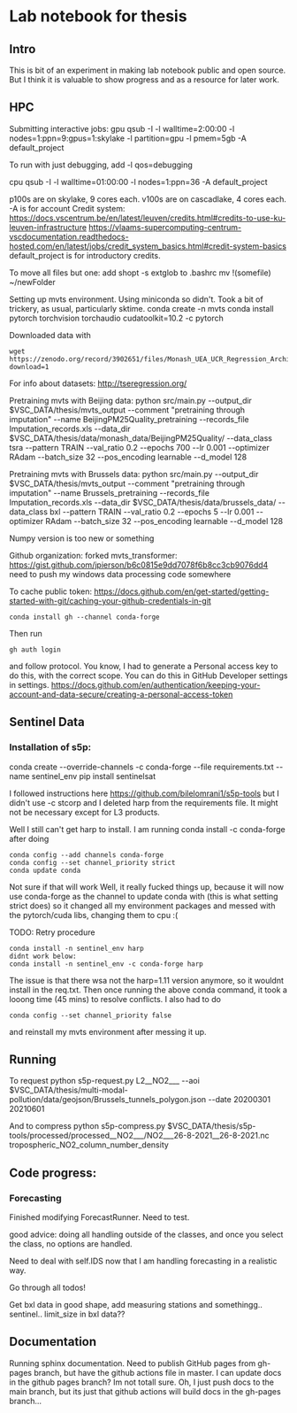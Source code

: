 # Lab notebook for thesis

## Intro

This is bit of an experiment in making lab notebook public and open source. But I think it is valuable to show progress and as a resource
for later work.

## HPC 

Submitting interactive jobs:
gpu
qsub -I -l walltime=2:00:00 -l nodes=1:ppn=9:gpus=1:skylake -l partition=gpu -l pmem=5gb -A default_project

To run with just debugging, add 
-l qos=debugging

cpu
qsub -I -l walltime=01:00:00 -l nodes=1:ppn=36 -A default_project

p100s are on skylake, 9 cores each. v100s are on cascadlake, 4 cores each.
-A is for account
Credit system:
https://docs.vscentrum.be/en/latest/leuven/credits.html#credits-to-use-ku-leuven-infrastructure
https://vlaams-supercomputing-centrum-vscdocumentation.readthedocs-hosted.com/en/latest/jobs/credit_system_basics.html#credit-system-basics
default_project is for introductory credits.

To move all files but one:
add shopt -s extglob to .bashrc
mv !(somefile) ~/newFolder

Setting up mvts environment. Using miniconda so didn't.
Took a bit of trickery, as usual, particularly sktime.
conda create -n mvts
conda install pytorch torchvision torchaudio cudatoolkit=10.2 -c pytorch

Downloaded data with 
```
wget https://zenodo.org/record/3902651/files/Monash_UEA_UCR_Regression_Archive.zip?download=1
```

For info about datasets:
http://tseregression.org/

Pretraining mvts with Beijing data:
python src/main.py --output_dir $VSC_DATA/thesis/mvts_output --comment "pretraining through imputation" --name BeijingPM25Quality_pretraining --records_file Imputation_records.xls --data_dir $VSC_DATA/thesis/data/monash_data/BeijingPM25Quality/ --data_class tsra --pattern TRAIN --val_ratio 0.2 --epochs 700 --lr 0.001 --optimizer RAdam --batch_size 32 --pos_encoding learnable --d_model 128

Pretraining mvts with Brussels data:
python src/main.py --output_dir $VSC_DATA/thesis/mvts_output --comment "pretraining through imputation" --name Brussels_pretraining --records_file Imputation_records.xls --data_dir $VSC_DATA/thesis/data/brussels_data/ --data_class bxl --pattern TRAIN --val_ratio 0.2 --epochs 5 --lr 0.001 --optimizer RAdam --batch_size 32 --pos_encoding learnable --d_model 128

Numpy version is too new or something

Github organization:
    forked mvts_transformer: https://gist.github.com/jpierson/b6c0815e9dd7078f6b8cc3cb9076dd4
    need to push my windows data processing code somewhere

To cache public token:
https://docs.github.com/en/get-started/getting-started-with-git/caching-your-github-credentials-in-git
```
conda install gh --channel conda-forge
```
Then run 
```
gh auth login
```
and follow protocol.
You know, I had to generate a Personal access key to do this, with the correct scope. You can do this in GitHub Developer settings in settings. https://docs.github.com/en/authentication/keeping-your-account-and-data-secure/creating-a-personal-access-token

## Sentinel Data

### Installation of s5p:
conda create --override-channels -c conda-forge --file requirements.txt --name sentinel_env
pip install sentinelsat

I followed instructions here https://github.com/bilelomrani1/s5p-tools
but I didn't use -c stcorp and I deleted harp from the requirements file. It might not be necessary except for L3 products.

Well I still can't get harp to install. I am running 
conda install -c conda-forge after doing
```
conda config --add channels conda-forge
conda config --set channel_priority strict
conda update conda
```
Not sure if that will work
Well, it really fucked things up, because it will now use conda-forge as the channel to update conda with (this is what setting strict does)
so it changed all my environment packages and messed with the pytorch/cuda libs, changing them to cpu :(

TODO: Retry procedure
```
conda install -n sentinel_env harp
didnt work below:
conda install -n sentinel_env -c conda-forge harp
```
The issue is that there wsa not the harp=1.11 version anymore, so it wouldnt install in the req.txt. 
Then once running the above conda command, it took a looong time (45 mins) to resolve conflicts.
I also had to do 
```
conda config --set channel_priority false
```
and reinstall my mvts environment after messing it up.

## Running 
To request
python s5p-request.py L2__NO2___ --aoi $VSC_DATA/thesis/multi-modal-pollution/data/geojson/Brussels_tunnels_polygon.json --date 20200301 20210601

And to compress
python s5p-compress.py $VSC_DATA/thesis/s5p-tools/processed/processed__NO2___/NO2___26-8-2021__26-8-2021.nc tropospheric_NO2_column_number_density


## Code progress:

### Forecasting

Finished modifying ForecastRunner. Need to test.

good advice: doing all handling outside of the classes, and once you select the class, no options are handled.

Need to deal with self.IDS now that I am handling forecasting in a realistic way.

Go through all todos!

Get bxl data in good shape, add measuring stations and somethingg.. sentinel..
limit_size in bxl data??


## Documentation

Running sphinx documentation. Need to publish GitHub pages from gh-pages branch, but have the github actions file in master. I can update docs in the github pages branch? Im not totall sure. 
Oh, I just push docs to the main branch, but its just that github actions will build docs in the gh-pages branch...
